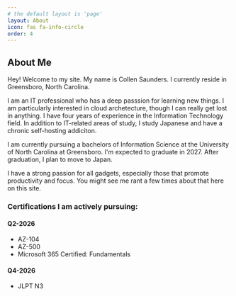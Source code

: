```yaml
---
# the default layout is 'page'
layout: About
icon: fas fa-info-circle
order: 4
---
```


## About Me
  
Hey! Welcome to my site. My name is Collen Saunders. I currently reside in Greensboro, North Carolina. 

I am an IT professional who has a deep passsion for learning new things. I am particularly interested in cloud archetecture, though I can really get lost in anything. I have four years of experience in the Information Technology field. In addition to IT-related areas of study, I study Japanese and have a chronic self-hosting addiciton. 
  
I am currently pursuing a bachelors of Information Science at the University of North Carolina at Greensboro. I'm expected to graduate in 2027. After graduation, I plan to move to Japan. 

I have a strong passion for all gadgets, especially those that promote productivity and focus. You might see me rant a few times about that here on this site. 
  
### Certifications I am actively pursuing: 
  
#### Q2-2026
- AZ-104 
- AZ-500
- Microsoft 365 Certified: Fundamentals
  
#### Q4-2026
- JLPT N3


